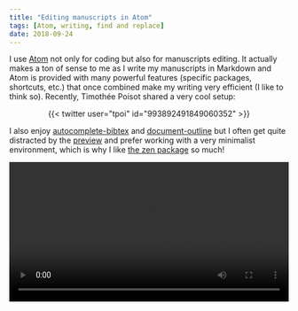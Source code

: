 ```yaml
---
title: "Editing manuscripts in Atom"
tags: [Atom, writing, find and replace]
date: 2018-09-24
---
```


I use [Atom](https://atom.io/) not only for coding but also for manuscripts editing.
It actually makes a ton of sense to me as I write my manuscripts in Markdown and
Atom is provided with many powerful features (specific packages, shortcuts, etc.) that once combined make my writing very efficient (I like to think so). Recently, Timothée Poisot shared a very cool setup:

<center>
  {{< twitter user="tpoi" id="993892491849060352" >}}
</center>


I also enjoy [autocomplete-bibtex](https://atom.io/packages/autocomplete-bibtex)
and [document-outline](https://atom.io/packages/document-outline) but I often
get quite distracted by the [preview](https://atom.io/packages/markdown-preview-enhanced)
and prefer working with a very minimalist environment, which is why I like [the zen package](https://atom.io/packages/Zen) so much!

<video width="100%" controls>
 <source src="/notes/atom/assets/zenmode.webm" type="video/webm">
 Your browser does not support the video tag.
</video>
